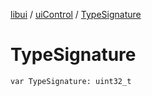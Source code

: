 [libui](../README.md) / [uiControl](README.md) / [TypeSignature](-type-signature.md)

# TypeSignature

`var TypeSignature: uint32_t`